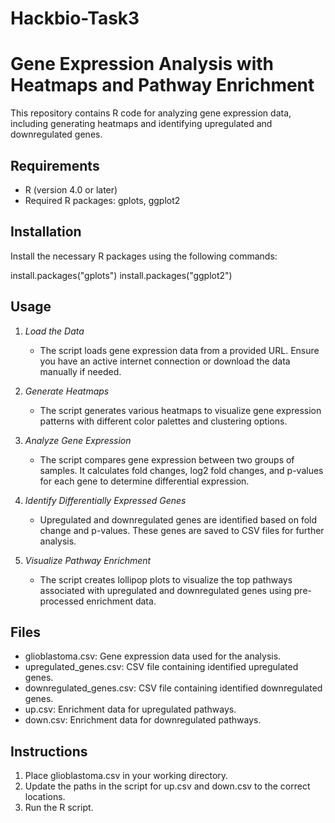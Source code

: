 # Hackbio-Task3
# Gene Expression Analysis with Heatmaps and Pathway Enrichment

This repository contains R code for analyzing gene expression data, including generating heatmaps and identifying upregulated and downregulated genes. 

## Requirements

- R (version 4.0 or later)
- Required R packages: gplots, ggplot2

## Installation

Install the necessary R packages using the following commands:

install.packages("gplots")
install.packages("ggplot2")

## Usage

1. *Load the Data*
   - The script loads gene expression data from a provided URL. Ensure you have an active internet connection or download the data manually if needed.

2. *Generate Heatmaps*
   - The script generates various heatmaps to visualize gene expression patterns with different color palettes and clustering options.

3. *Analyze Gene Expression*
   - The script compares gene expression between two groups of samples. It calculates fold changes, log2 fold changes, and p-values for each gene to determine differential expression.

4. *Identify Differentially Expressed Genes*
   - Upregulated and downregulated genes are identified based on fold change and p-values. These genes are saved to CSV files for further analysis.

5. *Visualize Pathway Enrichment*
   - The script creates lollipop plots to visualize the top pathways associated with upregulated and downregulated genes using pre-processed enrichment data.

## Files

- glioblastoma.csv: Gene expression data used for the analysis.
- upregulated_genes.csv: CSV file containing identified upregulated genes.
- downregulated_genes.csv: CSV file containing identified downregulated genes.
- up.csv: Enrichment data for upregulated pathways.
- down.csv: Enrichment data for downregulated pathways.

## Instructions

1. Place glioblastoma.csv in your working directory.
2. Update the paths in the script for up.csv and down.csv to the correct locations.
3. Run the R script.
